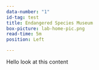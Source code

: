 ```yaml
---
data-number: "1"
id-tag: test
title: Endangered Species Museum
box-picture: lab-home-pic.png
read-time: 5m
position: Left

---
```

Hello look at this content